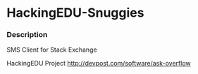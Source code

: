 # HackingEDU-Snuggies

### Description
SMS Client for Stack Exchange

HackingEDU Project
http://devpost.com/software/ask-overflow
